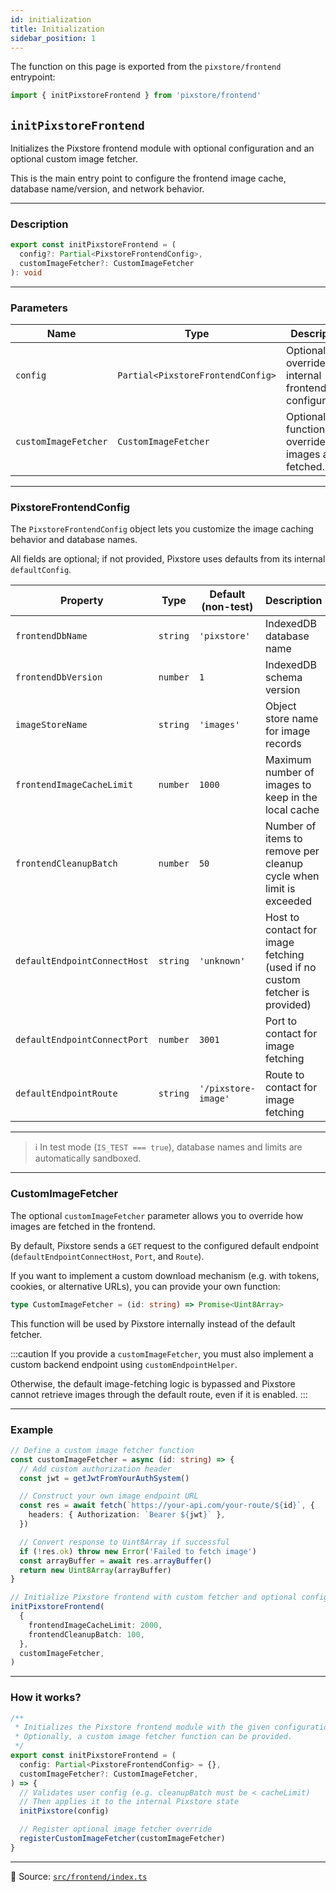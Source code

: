 ```yaml
---
id: initialization
title: Initialization
sidebar_position: 1
---
```


The function on this page is exported from the `pixstore/frontend` entrypoint:

```ts
import { initPixstoreFrontend } from 'pixstore/frontend'
```

## `initPixstoreFrontend`

Initializes the Pixstore frontend module with optional configuration and an optional custom image fetcher.

This is the main entry point to configure the frontend image cache, database name/version, and network behavior.

---

### Description

```ts
export const initPixstoreFrontend = (
  config?: Partial<PixstoreFrontendConfig>,
  customImageFetcher?: CustomImageFetcher
): void
```

---

### Parameters

| Name                 | Type                              | Description                                             |
| -------------------- | --------------------------------- | ------------------------------------------------------- |
| `config`             | `Partial<PixstoreFrontendConfig>` | Optional overrides for internal frontend configuration. |
| `customImageFetcher` | `CustomImageFetcher`              | Optional function to override how images are fetched.   |

---

### PixstoreFrontendConfig

The `PixstoreFrontendConfig` object lets you customize the image caching behavior and database names.

All fields are optional; if not provided, Pixstore uses defaults from its internal `defaultConfig`.

| Property                     | Type     | Default (non-test)  | Description                                                                |
| ---------------------------- | -------- | ------------------- | -------------------------------------------------------------------------- |
| `frontendDbName`             | `string` | `'pixstore'`        | IndexedDB database name                                                    |
| `frontendDbVersion`          | `number` | `1`                 | IndexedDB schema version                                                   |
| `imageStoreName`             | `string` | `'images'`          | Object store name for image records                                        |
| `frontendImageCacheLimit`    | `number` | `1000`              | Maximum number of images to keep in the local cache                        |
| `frontendCleanupBatch`       | `number` | `50`                | Number of items to remove per cleanup cycle when limit is exceeded         |
| `defaultEndpointConnectHost` | `string` | `'unknown'`         | Host to contact for image fetching (used if no custom fetcher is provided) |
| `defaultEndpointConnectPort` | `number` | `3001`              | Port to contact for image fetching                                         |
| `defaultEndpointRoute`       | `string` | `'/pixstore-image'` | Route to contact for image fetching                                        |

---

> ℹ️ In test mode (`IS_TEST === true`), database names and limits are automatically sandboxed.

---

### CustomImageFetcher

The optional `customImageFetcher` parameter allows you to override how images are fetched in the frontend.

By default, Pixstore sends a `GET` request to the configured default endpoint (`defaultEndpointConnectHost`, `Port`, and `Route`).

If you want to implement a custom download mechanism (e.g. with tokens, cookies, or alternative URLs), you can provide your own function:

```ts
type CustomImageFetcher = (id: string) => Promise<Uint8Array>
```

This function will be used by Pixstore internally instead of the default fetcher.

:::caution
If you provide a `customImageFetcher`, you must also implement a custom backend endpoint using `customEndpointHelper`.

Otherwise, the default image-fetching logic is bypassed and Pixstore cannot retrieve images through the default route, even if it is enabled.
:::

---

### Example

```ts
// Define a custom image fetcher function
const customImageFetcher = async (id: string) => {
  // Add custom authorization header
  const jwt = getJwtFromYourAuthSystem()

  // Construct your own image endpoint URL
  const res = await fetch(`https://your-api.com/your-route/${id}`, {
    headers: { Authorization: `Bearer ${jwt}` },
  })

  // Convert response to Uint8Array if successful
  if (!res.ok) throw new Error('Failed to fetch image')
  const arrayBuffer = await res.arrayBuffer()
  return new Uint8Array(arrayBuffer)
}

// Initialize Pixstore frontend with custom fetcher and optional config overrides
initPixstoreFrontend(
  {
    frontendImageCacheLimit: 2000,
    frontendCleanupBatch: 100,
  },
  customImageFetcher,
)
```

---

### How it works?

```ts
/**
 * Initializes the Pixstore frontend module with the given configuration.
 * Optionally, a custom image fetcher function can be provided.
 */
export const initPixstoreFrontend = (
  config: Partial<PixstoreFrontendConfig> = {},
  customImageFetcher?: CustomImageFetcher,
) => {
  // Validates user config (e.g. cleanupBatch must be < cacheLimit)
  // Then applies it to the internal Pixstore state
  initPixstore(config)

  // Register optional image fetcher override
  registerCustomImageFetcher(customImageFetcher)
}
```

---

📄 Source: [`src/frontend/index.ts`](https://github.com/sDenizOzturk/pixstore/blob/main/src/frontend/index.ts)
